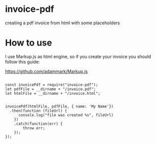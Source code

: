 # invoice-pdf
creating a pdf invoice from html with some placeholders

# How to use

I use Markup.js as html engine, so if you create your invoice you should follow this guide:

https://github.com/adammark/Markup.js

```

const invoicePdf = require("invoice-pdf");
let pdfFile = __dirname + "/invoice.pdf";
let htmlFile = __dirname + "/invoice.html";
	

invoicePdf(htmlFile, pdfFile, { name: 'My Name'})
  .then(function (fileUrl) {
	  console.log("file was created %s", fileUrl)
	})
	.catch(function(err) {
		throw err;
	});
});
	
```